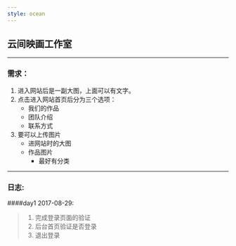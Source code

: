 ```yaml
---
style: ocean
---
```

## 云间映画工作室
***
### 需求：
1. 进入网站后是一副大图，上面可以有文字。
2. 点击进入网站首页后分为三个选项：
	* 我们的作品
	* 团队介绍
	* 联系方式
3. 要可以上传图片
	* 进网站时的大图
	* 作品图片
		* 最好有分类
		
***
### 日志:
####day1 2017-08-29:
>1. 完成登录页面的验证
>2. 后台首页验证是否登录
>3. 退出登录
